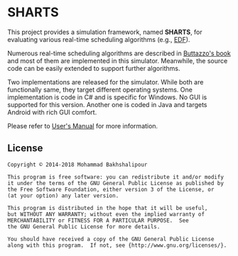 # SHARTS

This project provides a simulation framework, named **SHARTS**, for evaluating various real-time scheduling algorithms (e.g., [EDF](https://en.wikipedia.org/wiki/Earliest_deadline_first_scheduling)). 

Numerous real-time scheduling algorithms are described in [Buttazzo's book](http://www.springer.com/gp/book/9781461406754) and most of them are implemented in this simulator. Meanwhile, the source code can be easily extended to support further algorithms. 

Two implementations are released for the simulator. While both are functionally same, they target different operating systems. One implementation is code in C# and is specific for Windows. No GUI is supported for this version. Another one is coded in Java and targets Android with rich GUI comfort. 

Please refer to [User's Manual](https://github.com/bakhshalipour/SHARTS/blob/master/SHARTS-UserGuide.pdf) for more information.

## License
    Copyright © 2014-2018 Mohammad Bakhshalipour

    This program is free software: you can redistribute it and/or modify
    it under the terms of the GNU General Public License as published by
    the Free Software Foundation, either version 3 of the License, or
    (at your option) any later version.

    This program is distributed in the hope that it will be useful,
    but WITHOUT ANY WARRANTY; without even the implied warranty of
    MERCHANTABILITY or FITNESS FOR A PARTICULAR PURPOSE.  See
    the GNU General Public License for more details.

    You should have received a copy of the GNU General Public License
    along with this program.  If not, see {http://www.gnu.org/licenses/}.
